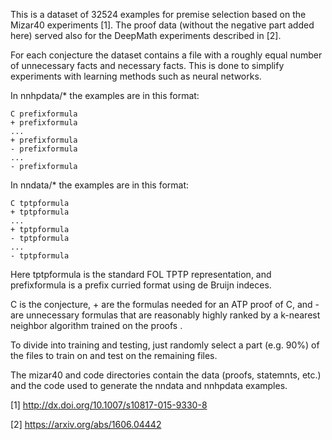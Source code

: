 This is a dataset of 32524 examples for premise selection based on the
Mizar40 experiments [1]. The proof data (without the negative part
added here) served also for the DeepMath experiments described in [2].

For each conjecture the dataset contains a file with a roughly equal
number of unnecessary facts and necessary facts. This is done to
simplify experiments with learning methods such as neural networks.

In nnhpdata/* the examples are in this format:

```
C prefixformula
+ prefixformula
...
+ prefixformula
- prefixformula
...
- prefixformula
```

In nndata/* the examples are in this format:

```
C tptpformula
+ tptpformula
...
+ tptpformula
- tptpformula
...
- tptpformula
```

Here tptpformula is the standard FOL TPTP representation, and
prefixformula is a prefix curried format using de Bruijn indeces.

C is the conjecture, + are the formulas needed for an ATP proof of C,
and - are unnecessary formulas that are reasonably highly ranked by a
k-nearest neighbor algorithm trained on the proofs .

To divide into training and testing, just randomly select a part
(e.g. 90%) of the files to train on and test on the remaining files.

The mizar40 and code directories contain the data (proofs, statemnts,
etc.) and the code used to generate the nndata and nnhpdata examples.

[1] http://dx.doi.org/10.1007/s10817-015-9330-8 

[2] https://arxiv.org/abs/1606.04442